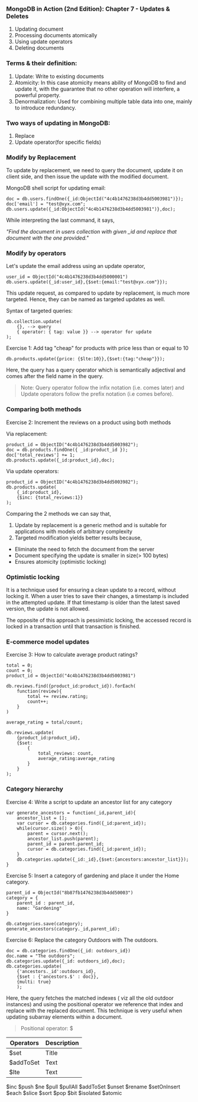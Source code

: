 ### MongoDB in Action (2nd Edition): Chapter 7 - Updates & Deletes

1. Updating document
2. Processing documents atomically
3. Using update operators
4. Deleting documents

### Terms & their definition:
1. Update: Write to existing documents
2. Atomicity: In this case atomicity means ability of MongoDB to find and update it, with the guarantee that no other operation will interfere, a powerful property.
3. Denormalization: Used for combining multiple table data into one, mainly to introduce redundancy.

### Two ways of updating in MongoDB:
1. Replace
2. Update operator(for specific fields)

### Modify by Replacement

To update by replacement, we need to query the document, update it on client side, and then issue the update with the modified document.

MongoDB shell script for updating email:
```
doc = db.users.findOne({_id:ObjectId("4c4b1476238d3b4dd5003981")});
doc['email'] = "test@xyx.com";
db.users.update({_id:ObjectId("4c4b1476238d3b4dd5003981")},doc);
```

While interpreting the last command, it says,

*"Find the document in users collection with given _id and replace that document with the one provided."*

### Modify by operators

Let's update the email address using an update operator,
```
user_id = ObjectId("4c4b1476238d3b4dd5000001")
db.users.update({_id:user_id},{$set:{email:"test@xyx.com"}});
```
This update request, as compared to update by replacement, is much more targeted. Hence, they can be named as targeted updates as well.

Syntax of targeted queries:
```
db.collection.update(
    {}, --> query
    { operator: { tag: value }} --> operator for update
);
```

Exercise 1: Add tag "cheap" for products with price less than or equal to 10
```
db.products.update({price: {$lte:10}},{$set:{tag:"cheap"}});
```

Here, the query has a query operator which is semantically adjectival and comes after the field name in the query.

> Note: Query operator follow the infix notation (i.e. comes later) and Update operators follow the prefix notation (i.e comes before).

### Comparing both methods

Exercise 2: Increment the reviews on a product using both methods

Via replacement:
```
product_id = ObjectID("4c4b1476238d3b4dd5003982");
doc = db.products.findOne({ _id:product_id });
doc['total_reviews'] += 1;
db.products.update({_id:product_id},doc);
```

Via update operators:
```
product_id = ObjectID("4c4b1476238d3b4dd5003982");
db.products.update(
    {_id:product_id},
    {$inc: {total_reviews:1}}
);
```

Comparing the 2 methods we can say that,

1. Update by replacement is a generic method and is suitable for applications with models of arbitrary complexity
2. Targeted modification yields better results because,
 - Eliminate the need to fetch the document from the server
 - Document specifying the update is smaller in size(> 100 bytes)
 - Ensures atomicity (optimistic locking)

### Optimistic locking

It is a technique used for ensuring a clean update to a record, without locking it. When a user tries to save their changes, a timestamp is included in the attempted update. If that timestamp is older than the latest saved version, the update is not allowed.

The opposite of this approach is pessimistic locking, the accessed record is locked in a transaction until that transaction is finished.

### E-commerce model updates

Exercise 3: How to calculate average product ratings?
```
total = 0;
count = 0;
product_id = ObjectId("4c4b1476238d3b4dd5003981")

db.reviews.find({product_id:product_id}).forEach(
    function(review){
        total += review.rating;
        count++;
    }
)

average_rating = total/count;

db.reviews.update(
    {product_id:product_id},
    {$set:
        {
            total_reviews: count,
            average_rating:average_rating
        }
    }
);
```

### Category hierarchy

Exercise 4: Write a script to update an ancestor list for any category
```
var generate_ancestors = function(_id,parent_id){
    ancestor_list = [];
    var cursor = db.categories.find({_id:parent_id});
    while(cursor.size() > 0){
        parent = cursor.next();
        ancestor_list.push(parent);
        parent_id = parent.parent_id;
        cursor = db.categories.find({_id:parent_id});
    }
    db.categories.update({_id:_id},{$set:{ancestors:ancestor_list}});
}
```

Exercise 5: Insert a category of gardening and place it under the Home category.
```
parent_id = ObjectId("8b87fb1476238d3b4dd50003")
category = {
    parent_id : parent_id,
    name: "Gardening"
}

db.categories.save(category);
generate_ancestors(category._id,parent_id);
```

Exercise 6: Replace the category Outdoors with The outdoors.
```
doc = db.categories.findOne({_id: outdoors_id})
doc.name = "The outdoors";
db.categories.update({_id: outdoors_id},doc);
db.categories.update(
    {'ancestors._id':outdoors_id},
    {$set : {'ancestors.$' : doc}},
    {multi: true}
    );
```

Here, the query fetches the matched indexes ( viz all the old outdoor instances) and using the positional operator we reference that index and replace with the replaced document. This technique is very useful when updating subarray elements within a document.

> Positional operator: $

| Operators   | Description |
| ----------- | ----------- |
| $set      | Title       |
| $addToSet   | Text        |
| $lte   | Text        |
$inc
$push
$ne
$pull
$pullAll
$addToSet
$unset
$rename
$setOnInsert
$each
$slice
$sort
$pop
$bit
$isolated
$atomic
